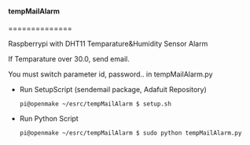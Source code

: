 #### tempMailAlarm
==============

Raspberrypi with DHT11 Temparature&Humidity Sensor Alarm

If Temparature over 30.0, send email.

You must switch parameter id, password.. in tempMailAlarm.py

  * Run SetupScript (sendemail package, Adafuit Repository)
    ```
    pi@openmake ~/esrc/tempMailAlarm $ setup.sh
    ```

  * Run Python Script
    ```
    pi@openmake ~/esrc/tempMailAlarm $ sudo python tempMailAlarm.py
    ```
    
